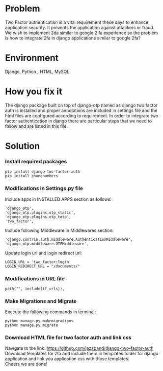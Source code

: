 # Problem
Two Factor authentication is a vital requirement these days to enhance application security. It prevents the application against attackers or fraud.
We wish to implement 2da similar to google 2 fa experience so the problem is how to integrate 2fa in django applications similar to google 2fa?



# Environment
Django, Python , HTML, MySQL


# How you fix it
The django package built on top of django-otp named as django two factor auth is installed and proper annotations are included in settings file and the html files are configured according to requirement.
In order to integrate two factor authentication in django there are particular steps that we need to follow and are listed in this file.

# Solution
### Install required packages
```
pip install django-two-factor-auth  
pip install phonenumbers
```

### Modifications in Settings.py file 

Include apps in INSTALLED APPS section as follows:  
```
'django_otp',  
'django_otp.plugins.otp_static',  
'django_otp.plugins.otp_totp',  
'two_factor',  
```

Include following Middleware in Middlewares section: 
```
'django.contrib.auth.middleware.AuthenticationMiddleware',  
'django_otp.middleware.OTPMiddleware',  
```
  
Update login url and login redirect url: 
```
LOGIN_URL = 'two_factor:login'  
LOGIN_REDIRECT_URL = "/documents/"  
```

### Modifications in URL file
```
path("", include(tf_urls)),  
```
  
### Make Migrations and Migrate
Execute the following commands in terminal:  
```
python manage.py makemigrations  
python manage.py migrate  
```
  
### Download HTML file for two factor auth and link css  
Navigate to the link: https://github.com/jazzband/django-two-factor-auth  
Download templates for 2fa and include them in templates folder for django application and link you application css with those templates.  
Cheers we are done!  
